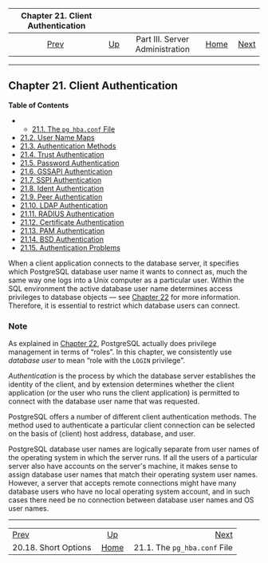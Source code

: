<!--?xml version="1.0" encoding="UTF-8" standalone="no"?-->

|             Chapter 21. Client Authentication             |                                                    |                                 |                                                       |                                                             |
| :-------------------------------------------------------: | :------------------------------------------------- | :-----------------------------: | ----------------------------------------------------: | ----------------------------------------------------------: |
| [Prev](runtime-config-short.html "20.18. Short Options")  | [Up](admin.html "Part III. Server Administration") | Part III. Server Administration | [Home](index.html "PostgreSQL 17devel Documentation") |  [Next](auth-pg-hba-conf.html "21.1. The pg_hba.conf File") |

***

## Chapter 21. Client Authentication

**Table of Contents**

  * *   [21.1. The `pg_hba.conf` File](auth-pg-hba-conf.html)
* [21.2. User Name Maps](auth-username-maps.html)
* [21.3. Authentication Methods](auth-methods.html)
* [21.4. Trust Authentication](auth-trust.html)
* [21.5. Password Authentication](auth-password.html)
* [21.6. GSSAPI Authentication](gssapi-auth.html)
* [21.7. SSPI Authentication](sspi-auth.html)
* [21.8. Ident Authentication](auth-ident.html)
* [21.9. Peer Authentication](auth-peer.html)
* [21.10. LDAP Authentication](auth-ldap.html)
* [21.11. RADIUS Authentication](auth-radius.html)
* [21.12. Certificate Authentication](auth-cert.html)
* [21.13. PAM Authentication](auth-pam.html)
* [21.14. BSD Authentication](auth-bsd.html)
* [21.15. Authentication Problems](client-authentication-problems.html)

When a client application connects to the database server, it specifies which PostgreSQL database user name it wants to connect as, much the same way one logs into a Unix computer as a particular user. Within the SQL environment the active database user name determines access privileges to database objects — see [Chapter 22](user-manag.html "Chapter 22. Database Roles") for more information. Therefore, it is essential to restrict which database users can connect.

### Note

As explained in [Chapter 22](user-manag.html "Chapter 22. Database Roles"), PostgreSQL actually does privilege management in terms of “roles”. In this chapter, we consistently use *database user* to mean “role with the `LOGIN` privilege”.

*Authentication* is the process by which the database server establishes the identity of the client, and by extension determines whether the client application (or the user who runs the client application) is permitted to connect with the database user name that was requested.

PostgreSQL offers a number of different client authentication methods. The method used to authenticate a particular client connection can be selected on the basis of (client) host address, database, and user.

PostgreSQL database user names are logically separate from user names of the operating system in which the server runs. If all the users of a particular server also have accounts on the server's machine, it makes sense to assign database user names that match their operating system user names. However, a server that accepts remote connections might have many database users who have no local operating system account, and in such cases there need be no connection between database user names and OS user names.

***

|                                                           |                                                       |                                                             |
| :-------------------------------------------------------- | :---------------------------------------------------: | ----------------------------------------------------------: |
| [Prev](runtime-config-short.html "20.18. Short Options")  |   [Up](admin.html "Part III. Server Administration")  |  [Next](auth-pg-hba-conf.html "21.1. The pg_hba.conf File") |
| 20.18. Short Options                                      | [Home](index.html "PostgreSQL 17devel Documentation") |                                21.1. The `pg_hba.conf` File |
